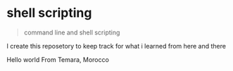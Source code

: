 <!-- @format -->

# shell scripting

> command line and shell scripting


I create this reposetory to keep track for what i learned from here and there

Hello world From Temara, Morocco
